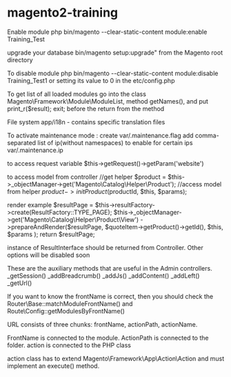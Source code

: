 # magento2-training
Enable module
php bin/magento --clear-static-content module:enable Training_Test


upgrade your database
bin/magento setup:upgrade" from the Magento root directory

To disable module 
php bin/magento --clear-static-content module:disable Training_Test1
or setting its value to 0 in the etc/config.php

To get list of all loaded modules 
go into the class
Magento\Framework\Module\ModuleList, method getNames(), and put print_r($result); exit; before the return from the method

File system
app/i18n - contains specific translation files

To activate maintenance mode : 
create var/.maintenance.flag
add comma-separated list of ip(without namespaces) to enable for certain ips  var/.maintenance.ip

to access request variable
$this->getRequest()->getParam('website')

to access model from controller
//get helper
$product = $this->_objectManager->get('Magento\Catalog\Helper\Product');
//access model from helper
$product->initProduct($productId, $this, $params);

render example
$resultPage = $this->resultFactory->create(ResultFactory::TYPE_PAGE);
$this->_objectManager->get('Magento\Catalog\Helper\Product\View')
->prepareAndRender($resultPage,
$quoteItem->getProduct()->getId(),
$this,
$params
);
return $resultPage;

instance of ResultInterface should be returned from Controller. Other options will be disabled soon

These are the auxiliary methods that are useful in the Admin controllers.
_getSession()
_addBreadcrumb()
_addJs()
_addContent()
_addLeft()
_getUrl()

If you want to know the frontName is correct, then you should check the Router\Base::matchModuleFrontName() and
Route\Config::getModulesByFrontName()

URL consists of three chunks: frontName, actionPath, actionName.

FrontName is connected to the module.
ActionPath is connected to the folder.
action is connected to the PHP class

action class has to extend Magento\Framework\App\Action\Action and must implement an execute() method.

